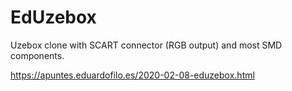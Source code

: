 # EdUzebox

Uzebox clone with SCART connector (RGB output) and most SMD components.

https://apuntes.eduardofilo.es/2020-02-08-eduzebox.html
